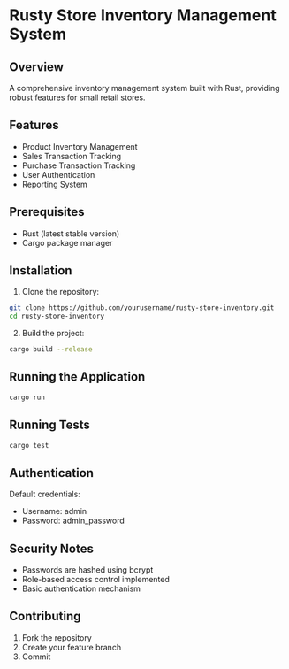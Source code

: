 # Rusty Store Inventory Management System

## Overview
A comprehensive inventory management system built with Rust, providing robust features for small retail stores.

## Features
- Product Inventory Management
- Sales Transaction Tracking
- Purchase Transaction Tracking
- User Authentication
- Reporting System

## Prerequisites
- Rust (latest stable version)
- Cargo package manager

## Installation
1. Clone the repository:
```bash
git clone https://github.com/yourusername/rusty-store-inventory.git
cd rusty-store-inventory
```

2. Build the project:
```bash
cargo build --release
```

## Running the Application
```bash
cargo run
```

## Running Tests
```bash
cargo test
```

## Authentication
Default credentials:
- Username: admin
- Password: admin_password

## Security Notes
- Passwords are hashed using bcrypt
- Role-based access control implemented
- Basic authentication mechanism

## Contributing
1. Fork the repository
2. Create your feature branch
3. Commit
